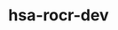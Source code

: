 ---
title: "hsa-rocr-dev"
layout: cache
categories: [package, develop-2024-01-14]
meta: {"versions": ["5.4.3", "5.7.1"], "compilers": ["gcc@=11.3.0", "gcc@=11.4.0"], "oss": ["ubuntu20.04", "ubuntu22.04"], "platforms": ["linux"], "targets": ["x86_64_v3"], "stacks": ["e4s", "ml-linux-x86_64-rocm", "root"], "num_specs": 5, "num_specs_by_stack": {"root": 5, "e4s": 2, "ml-linux-x86_64-rocm": 3}}
spec_details: [{"hash": "yuyqhrr7zl76omg2rxkr7xnzimtxmt62", "compiler": "gcc@=11.4.0", "versions": ["5.7.1"], "os": "ubuntu20.04", "platform": "linux", "target": "x86_64_v3", "variants": ["~asan", "build_system=cmake", "build_type=Release", "generator=make", "+image", "~ipo", "+shared"], "stacks": ["root", "e4s"], "size": "-", "tarball": "https://binaries.spack.io/releases/develop-2024-01-14/build_cache/linux-ubuntu20.04-x86_64_v3/gcc-11.4.0/hsa-rocr-dev-5.7.1/linux-ubuntu20.04-x86_64_v3-gcc-11.4.0-hsa-rocr-dev-5.7.1-yuyqhrr7zl76omg2rxkr7xnzimtxmt62.spack"}, {"hash": "bshxugp2h7zu5a7s4ztghfthcptpv6qs", "compiler": "gcc@=11.4.0", "versions": ["5.4.3"], "os": "ubuntu20.04", "platform": "linux", "target": "x86_64_v3", "variants": ["~asan", "build_system=cmake", "build_type=Release", "generator=make", "+image", "~ipo", "patches=9267179", "+shared"], "stacks": ["root", "e4s"], "size": "-", "tarball": "https://binaries.spack.io/releases/develop-2024-01-14/build_cache/linux-ubuntu20.04-x86_64_v3/gcc-11.4.0/hsa-rocr-dev-5.4.3/linux-ubuntu20.04-x86_64_v3-gcc-11.4.0-hsa-rocr-dev-5.4.3-bshxugp2h7zu5a7s4ztghfthcptpv6qs.spack"}, {"hash": "4t2hvrq7eaiyjtst53gldax6mfj7f6hf", "compiler": "gcc@=11.3.0", "versions": ["5.7.1"], "os": "ubuntu22.04", "platform": "linux", "target": "x86_64_v3", "variants": ["~asan", "build_system=cmake", "build_type=Release", "generator=make", "+image", "~ipo", "+shared"], "stacks": ["root", "ml-linux-x86_64-rocm"], "size": "-", "tarball": "https://binaries.spack.io/releases/develop-2024-01-14/build_cache/linux-ubuntu22.04-x86_64_v3/gcc-11.3.0/hsa-rocr-dev-5.7.1/linux-ubuntu22.04-x86_64_v3-gcc-11.3.0-hsa-rocr-dev-5.7.1-4t2hvrq7eaiyjtst53gldax6mfj7f6hf.spack"}, {"hash": "anrqt23r6u525fy6qvpe46hhk3gknfes", "compiler": "gcc@=11.3.0", "versions": ["5.7.1"], "os": "ubuntu22.04", "platform": "linux", "target": "x86_64_v3", "variants": ["~asan", "build_system=cmake", "build_type=Release", "generator=make", "+image", "~ipo", "+shared"], "stacks": ["root", "ml-linux-x86_64-rocm"], "size": "-", "tarball": "https://binaries.spack.io/releases/develop-2024-01-14/build_cache/linux-ubuntu22.04-x86_64_v3/gcc-11.3.0/hsa-rocr-dev-5.7.1/linux-ubuntu22.04-x86_64_v3-gcc-11.3.0-hsa-rocr-dev-5.7.1-anrqt23r6u525fy6qvpe46hhk3gknfes.spack"}, {"hash": "rlmlyvkzr623qbfh7hemwqpnkh4wjrv5", "compiler": "gcc@=11.3.0", "versions": ["5.7.1"], "os": "ubuntu22.04", "platform": "linux", "target": "x86_64_v3", "variants": ["~asan", "build_system=cmake", "build_type=Release", "generator=make", "+image", "~ipo", "+shared"], "stacks": ["root", "ml-linux-x86_64-rocm"], "size": "-", "tarball": "https://binaries.spack.io/releases/develop-2024-01-14/build_cache/linux-ubuntu22.04-x86_64_v3/gcc-11.3.0/hsa-rocr-dev-5.7.1/linux-ubuntu22.04-x86_64_v3-gcc-11.3.0-hsa-rocr-dev-5.7.1-rlmlyvkzr623qbfh7hemwqpnkh4wjrv5.spack"}]
---